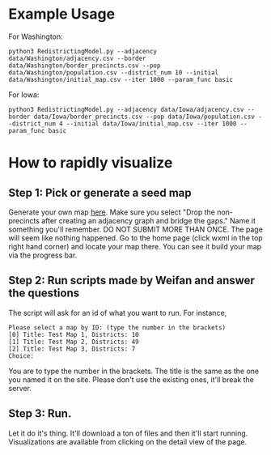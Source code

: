 # Example Usage

For Washington:
```
python3 RedistrictingModel.py --adjacency data/Washington/adjacency.csv --border data/Washington/border_precincts.csv --pop data/Washington/population.csv --district_num 10 --initial data/Washington/initial_map.csv --iter 1000 --param_func basic
```

For Iowa:
```
python3 RedistrictingModel.py --adjacency data/Iowa/adjacency.csv --border data/Iowa/border_precincts.csv --pop data/Iowa/population.csv --district_num 4 --initial data/Iowa/initial_map.csv --iter 1000 --param_func basic
```

# How to rapidly visualize

## Step 1: Pick or generate a seed map

Generate your own map [here](https://gis.pengra.io/new/). Make sure you select "Drop the non-precincts after creating an adjacency graph and bridge the gaps." Name it something you'll remember. DO NOT SUBMIT MORE THAN ONCE. The page will seem like nothing happened. Go to the home page (click wxml in the top right hand corner) and locate your map there. You can see it build your map via the progress bar. 

## Step 2: Run scripts made by Weifan and answer the questions

The script will ask for an id of what you want to run. For instance,

```
Please select a map by ID: (type the number in the brackets)
[0] Title: Test Map 1, Districts: 10
[1] Title: Test Map 2, Districts: 49
[2] Title: Test Map 3, Districts: 7
Choice:
```

You are to type the number in the brackets. The title is the same as the one you named it on the site.
Please don't use the existing ones, it'll break the server.

## Step 3: Run.

Let it do it's thing. It'll download a ton of files and then it'll start running. Visualizations are available from clicking on the detail view of the page.
